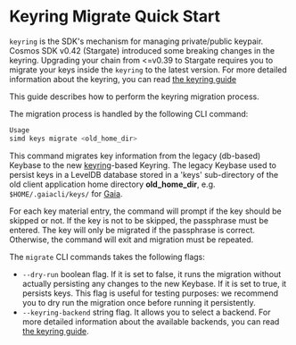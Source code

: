 <!--
order: 4
-->
# Keyring Migrate Quick Start

`keyring` is the SDK's mechanism for managing private/public keypair. Cosmos SDK v0.42 (Stargate) introduced some breaking changes in the keyring. Upgrading your chain from <=v0.39 to Stargate requires you to migrate your keys inside the `keyring` to the latest version. For more detailed information about the keyring, you can read [the keyring guide](../run-node/keyring.md)

This guide describes how to perform the keyring migration process.

The migration process is handled by the following CLI command:

```bash
Usage
simd keys migrate <old_home_dir>
```

This command migrates key information from the legacy (db-based) Keybase to the new [keyring](https://github.com/99designs/keyring)-based Keyring. The legacy Keybase used to persist keys in a LevelDB database stored in a 'keys' sub-directory of the old client application home directory **old_home_dir**, e.g. `$HOME/.gaiacli/keys/` for [Gaia](https://github.com/cosmos/gaia).

For each key material entry, the command will prompt if the key should be skipped or not. If the key is not to be skipped, the passphrase must be entered. The key will only be migrated if the passphrase is correct. Otherwise, the command will exit and migration must be repeated.

The `migrate` CLI commands takes the following flags:
- `--dry-run` boolean flag. If it is set to false, it runs the migration without actually persisting any changes to the new Keybase. If it is set to true, it persists keys. This flag is useful for testing purposes: we recommend you to dry run the migration once before running it persistently.
- `--keyring-backend` string flag. It allows you to select a backend. For more detailed information about the available backends, you can read [the keyring guide](../run-node/keyring.md).


